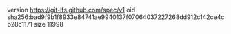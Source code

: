 version https://git-lfs.github.com/spec/v1
oid sha256:bad9f9b1f8933e84741ae9940137f07064037227268dd912c142ce4cb28c1171
size 11998
